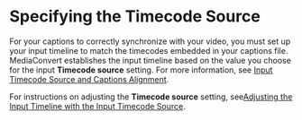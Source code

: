 # Specifying the Timecode Source<a name="set-the-timecode-source-settings"></a>

For your captions to correctly synchronize with your video, you must set up your input timeline to match the timecodes embedded in your captions file\. MediaConvert establishes the input timeline based on the value you choose for the input **Timecode source** setting\. For more information, see [Input Timecode Source and Captions Alignment](about-input-timecode-source-and-captions-alignment.md)\.

For instructions on adjusting the **Timecode source** setting, see[Adjusting the Input Timeline with the Input Timecode Source](timecode-input.md)\.